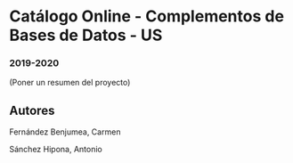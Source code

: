 # Catálogo Online - Complementos de Bases de Datos - US
### 2019-2020
(Poner un resumen del proyecto)

## Autores
Fernández Benjumea, Carmen

Sánchez Hipona, Antonio
